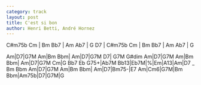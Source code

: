 ```yaml
---
category: track
layout: post
title: C'est si bon
author: Henri Betti, André Hornez
---
```


<canvas class="chords">C#m75b Cm | Bm Bb7 | Am Ab7 | G D7 | C#m75b Cm | Bm Bb7 | Am Ab7 | G</canvas>

<canvas class="chords">Am|D7|G7M Am|Bm Bbm| Am|D7|G7M D7| G7M G#dim
Am|D7|G7M Am|Bm Bbm| Am|D7|G7M Cm|G Bb7
Eb G75+|Ab7M Bb13|Eb7M|%|Em|A13|Am|D7 _ Bm Bbm
Am|D7|G7M Am|Bm Bbm| Am|D7|Bm75-|E7
Am|Cm6|G7M|Bm Bbm|Am75b|D7|G7M|G</canvas>





